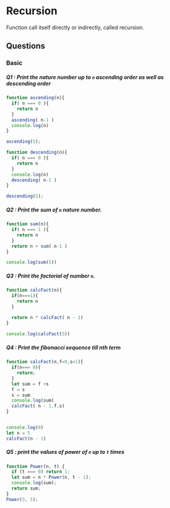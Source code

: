 # Recursion

Function call itself directly or indirectly, called recursion.

## Questions

### Basic

##### Q1 : Print the nature number up to `n` ascending order as well as descending order

```js
function ascending(n){
  if( n === 0 ){
    return n
  }
  ascending( n-1 )
  console.log(n)
}

ascending(5);

function descending(n){
  if( n === 0 ){
    return n
  }
  console.log(n)
  descending( n-1 )
}

descending(5);


```

##### Q2 : Print the sum of `n` nature number.

```js
function sum(n){
  if( n === 1 ){
    return n
  }
  return n + sum( n-1 )
}

console.log(sum(5))
```

##### Q3 : Print the factorial of number `n`.

```js
function calcFact(n){
  if(n===1){
    return n
  }

  return n * calcFact( n - 1)
}
 
console.log(calcFact(5))
```

##### Q4 : Print the fibonacci sequence till nth term

```js
function calcFact(n,f=0,s=1){
  if(n=== 0){
    return;
  }
  let sum = f +s
  f = s
  s = sum
  console.log(sum)
  calcFact( n - 1,f,s)
}


console.log(0)
let n = 5
calcFact(n - 1)
```
##### Q5 : print the values of power of `n` up to `t` times

```js
function Power(n, t) {
  if (t === 0) return 1;
  let sum = n * Power(n, t - 1);
  console.log(sum);
  return sum;
}
Power(3, 5);
```